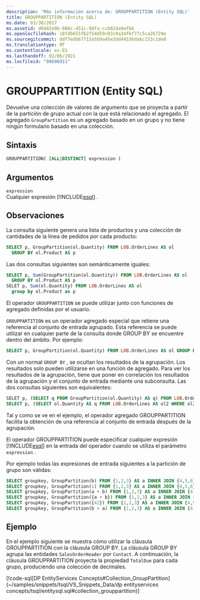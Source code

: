 ```yaml
---
description: 'Más información acerca de: GROUPPARTITION (Entity SQL)'
title: GROUPPARTITION (Entity SQL)
ms.date: 03/30/2017
ms.assetid: d0482e9b-086c-451c-9dfa-ccb024a9efb6
ms.openlocfilehash: 18fdb655f62f54d59c03c0a34f6f77c5ca26729e
ms.sourcegitcommit: ddf7edb67715a5b9a45e3dd44536dabc153c1de0
ms.translationtype: MT
ms.contentlocale: es-ES
ms.lasthandoff: 02/06/2021
ms.locfileid: "99696911"
---
```

# <a name="grouppartition-entity-sql"></a>GROUPPARTITION (Entity SQL)

Devuelve una colección de valores de argumento que se proyecta a partir de la partición de grupo actual con la que está relacionado el agregado. El agregado `GroupPartition` es un agregado basado en un grupo y no tiene ningún formulario basado en una colección.  
  
## <a name="syntax"></a>Sintaxis  
  
```sql  
GROUPPARTITION( [ALL|DISTINCT] expression )  
```  
  
## <a name="arguments"></a>Argumentos  

 `expression`  
 Cualquier expresión [!INCLUDE[esql](../../../../../../includes/esql-md.md)] .  
  
## <a name="remarks"></a>Observaciones  

 La consulta siguiente genera una lista de productos y una colección de cantidades de la línea de pedidos por cada producto:  
  
```sql  
SELECT p, GroupPartition(ol.Quantity) FROM LOB.OrderLines AS ol
  GROUP BY ol.Product AS p
```  
  
 Las dos consultas siguientes son semánticamente iguales:  
  
```sql  
SELECT p, Sum(GroupPartition(ol.Quantity)) FROM LOB.OrderLines AS ol
  GROUP BY ol.Product AS p
SELET p, Sum(ol.Quantity) FROM LOB.OrderLines AS ol
  group by ol.Product as p  
```  
  
 El operador `GROUPPARTITION` se puede utilizar junto con funciones de agregado definidas por el usuario.  
  
`GROUPPARTITION` es un operador agregado especial que retiene una referencia al conjunto de entrada agrupado. Esta referencia se puede utilizar en cualquier parte de la consulta donde GROUP BY se encuentre dentro del ámbito. Por ejemplo:
  
```sql  
SELECT p, GroupPartition(ol.Quantity) FROM LOB.OrderLines AS ol GROUP BY ol.Product AS p
```  
  
 Con un normal `GROUP BY` , se ocultan los resultados de la agrupación. Los resultados solo pueden utilizarse en una función de agregado. Para ver los resultados de la agrupación, tiene que poner en correlación los resultados de la agrupación y el conjunto de entrada mediante una subconsulta. Las dos consultas siguientes son equivalentes:  
  
```sql  
SELET p, (SELECT q FROM GroupPartition(ol.Quantity) AS q) FROM LOB.OrderLines AS ol GROUP BY ol.Product AS p
SELECT p, (SELECT ol.Quantity AS q FROM LOB.OrderLines AS ol2 WHERE ol2.Product = p) FROM LOB.OrderLines AS ol GROUP BY ol.Product AS p
```  
  
 Tal y como se ve en el ejemplo, el operador agregado GROUPPARTITION facilita la obtención de una referencia al conjunto de entrada después de la agrupación.  
  
 El operador GROUPPARTITION puede especificar cualquier expresión [!INCLUDE[esql](../../../../../../includes/esql-md.md)] en la entrada del operador cuando se utiliza el parámetro `expression` .  
  
 Por ejemplo todas las expresiones de entrada siguientes a la partición de grupo son válidas:  
  
```sql  
SELECT groupkey, GroupPartition(b) FROM {1,2,3} AS a INNER JOIN {4,5,6} AS b ON true GROUP BY a AS groupkey
SELECT groupkey, GroupPartition(1) FROM {1,2,3} AS a INNER JOIN {4,5,6} AS b ON true GROUP BY a AS groupkey
SELECT groupkey, GroupPartition(a + b) FROM {1,2,3} AS a INNER JOIN {4,5,6} AS b ON true GROUP BY a AS groupkey
SELECT groupkey, GroupPartition({a + b}) FROM {1,2,3} AS a INNER JOIN {4,5,6} AS b ON true GROUP BY a AS groupkey  
SELECT groupkey, GroupPartition({42}) FROM {1,2,3} AS a INNER JOIN {4,5,6} AS b ON true GROUP BY a AS groupkey  
SELECT groupkey, GroupPartition(b > a) FROM {1,2,3} AS a INNER JOIN {4,5,6} AS b ON true GROUP BY a AS groupkey  
```  
  
## <a name="example"></a>Ejemplo  

 En el ejemplo siguiente se muestra cómo utilizar la cláusula GROUPPARTITION con la cláusula GROUP BY. La cláusula GROUP BY agrupa las entidades `SalesOrderHeader` por `Contact`. A continuación, la cláusula GROUPPARTITION proyecta la propiedad `TotalDue` para cada grupo, produciendo una colección de decimales.  
  
 [!code-sql[DP EntityServices Concepts#Collection_GroupPartition](~/samples/snippets/tsql/VS_Snippets_Data/dp entityservices concepts/tsql/entitysql.sql#collection_grouppartition)]
